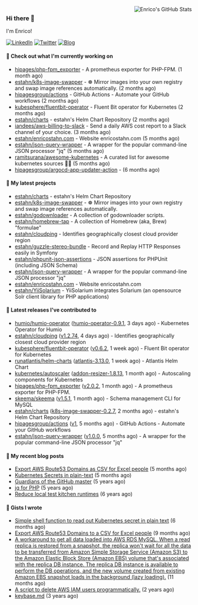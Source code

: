 <img alt="Enrico's GitHub Stats" align="right" src="https://github-readme-stats.vercel.app/api?username=estahn&show_icons=true&theme=default&hide_title=true" />

### Hi there 👋

I'm Enrico!

<a href="https://linkedin.com/in/enricostahn"><img src="https://img.shields.io/badge/LinkedIn--_.svg?style=social&logo=linkedin" alt="LinkedIn"></a>
<a href="http://twitter.com/estahn"><img src="https://img.shields.io/badge/Twitter--_.svg?style=social&logo=twitter" alt="Twitter"></a>
<a href="https://enricotahn.com"><img src="https://img.shields.io/badge/Blog--_.svg?style=social&logo=blog" alt="Blog"></a>

#### 👷 Check out what I'm currently working on

- [hipages/php-fpm_exporter](https://github.com/hipages/php-fpm_exporter) - A prometheus exporter for PHP-FPM. (1 month ago)
- [estahn/k8s-image-swapper](https://github.com/estahn/k8s-image-swapper) - :wheel_of_dharma: Mirror images into your own registry and swap image references automatically. (2 months ago)
- [hipagesgroup/actions](https://github.com/hipagesgroup/actions) - GitHub Actions - Automate your GitHub workflows (2 months ago)
- [kubesphere/fluentbit-operator](https://github.com/kubesphere/fluentbit-operator) - Fluent Bit operator for Kubernetes (2 months ago)
- [estahn/charts](https://github.com/estahn/charts) - estahn&#39;s Helm Chart Repository (2 months ago)
- [iandees/aws-billing-to-slack](https://github.com/iandees/aws-billing-to-slack) - Send a daily AWS cost report to a Slack channel of your choice. (3 months ago)
- [estahn/enricostahn.com](https://github.com/estahn/enricostahn.com) - Website enricostahn.com (5 months ago)
- [estahn/json-query-wrapper](https://github.com/estahn/json-query-wrapper) - A wrapper for the popular command-line JSON processor &#34;jq&#34; (5 months ago)
- [ramitsurana/awesome-kubernetes](https://github.com/ramitsurana/awesome-kubernetes) - A curated list for awesome kubernetes sources :ship::tada: (5 months ago)
- [hipagesgroup/argocd-app-updater-action](https://github.com/hipagesgroup/argocd-app-updater-action) -  (6 months ago)

#### 🌱 My latest projects

- [estahn/charts](https://github.com/estahn/charts) - estahn&#39;s Helm Chart Repository
- [estahn/k8s-image-swapper](https://github.com/estahn/k8s-image-swapper) - :wheel_of_dharma: Mirror images into your own registry and swap image references automatically.
- [estahn/godownloader](https://github.com/estahn/godownloader) - A collection of godownloader scripts.
- [estahn/homebrew-tap](https://github.com/estahn/homebrew-tap) - A collection of Homebrew (aka, Brew) &#34;formulae&#34;
- [estahn/cloudping](https://github.com/estahn/cloudping) - Identifies geographically closest cloud provider region
- [estahn/guzzle-stereo-bundle](https://github.com/estahn/guzzle-stereo-bundle) - Record and Replay HTTP Responses easily in Symfony
- [estahn/phpunit-json-assertions](https://github.com/estahn/phpunit-json-assertions) - JSON assertions for PHPUnit (including JSON Schema)
- [estahn/json-query-wrapper](https://github.com/estahn/json-query-wrapper) - A wrapper for the popular command-line JSON processor &#34;jq&#34;
- [estahn/enricostahn.com](https://github.com/estahn/enricostahn.com) - Website enricostahn.com
- [estahn/YiiSolarium](https://github.com/estahn/YiiSolarium) - YiiSolarium integrates Solarium (an opensource Solr client library for PHP applications)

#### 🔭 Latest releases I've contributed to

- [humio/humio-operator](https://github.com/humio/humio-operator) ([humio-operator-0.9.1](https://github.com/humio/humio-operator/releases/tag/humio-operator-0.9.1), 3 days ago) - Kubernetes Operator for Humio
- [estahn/cloudping](https://github.com/estahn/cloudping) ([v1.2.74](https://github.com/estahn/cloudping/releases/tag/v1.2.74), 4 days ago) - Identifies geographically closest cloud provider region
- [kubesphere/fluentbit-operator](https://github.com/kubesphere/fluentbit-operator) ([v0.6.2](https://github.com/kubesphere/fluentbit-operator/releases/tag/v0.6.2), 1 week ago) - Fluent Bit operator for Kubernetes
- [runatlantis/helm-charts](https://github.com/runatlantis/helm-charts) ([atlantis-3.13.0](https://github.com/runatlantis/helm-charts/releases/tag/atlantis-3.13.0), 1 week ago) - Atlantis Helm Chart
- [kubernetes/autoscaler](https://github.com/kubernetes/autoscaler) ([addon-resizer-1.8.13](https://github.com/kubernetes/autoscaler/releases/tag/addon-resizer-1.8.13), 1 month ago) - Autoscaling components for Kubernetes
- [hipages/php-fpm_exporter](https://github.com/hipages/php-fpm_exporter) ([v2.0.2](https://github.com/hipages/php-fpm_exporter/releases/tag/v2.0.2), 1 month ago) - A prometheus exporter for PHP-FPM.
- [skeema/skeema](https://github.com/skeema/skeema) ([v1.5.1](https://github.com/skeema/skeema/releases/tag/v1.5.1), 1 month ago) - Schema management CLI for MySQL
- [estahn/charts](https://github.com/estahn/charts) ([k8s-image-swapper-0.2.7](https://github.com/estahn/charts/releases/tag/k8s-image-swapper-0.2.7), 2 months ago) - estahn&#39;s Helm Chart Repository
- [hipagesgroup/actions](https://github.com/hipagesgroup/actions) ([v1](https://github.com/hipagesgroup/actions/releases/tag/v1), 5 months ago) - GitHub Actions - Automate your GitHub workflows
- [estahn/json-query-wrapper](https://github.com/estahn/json-query-wrapper) ([v1.0.0](https://github.com/estahn/json-query-wrapper/releases/tag/v1.0.0), 5 months ago) - A wrapper for the popular command-line JSON processor &#34;jq&#34;

#### 📜 My recent blog posts

- [Export AWS Route53 Domains as CSV for Excel people](https://enricostahn.com/post/export-route53-domains-to-csv/) (5 months ago)
- [Kubernetes Secrets in plain-text](https://enricostahn.com/post/kubernetes-secrets-in-plaintext/) (5 months ago)
- [Guardians of the GitHub master](https://enricostahn.com/post/2016-03-27-guardians-of-the-github-master/) (5 years ago)
- [jq for PHP](https://enricostahn.com/post/2016-03-05-jq-for-php/) (5 years ago)
- [Reduce local test kitchen runtimes](https://enricostahn.com/post/2015-03-17-reduce-local-test-kitchen-runtimes/) (6 years ago)

#### 📓 Gists I wrote

- [Simple shell function to read out Kubernetes secret in plain text](https://gist.github.com/6b8cfac387ffacc8738cbe2ffb675932) (6 months ago)
- [Export AWS Route53 Domains to a CSV for Excel people](https://gist.github.com/33ee9f0ecede6416a168489a7a24ee24) (9 months ago)
- [A workaround to get all data loaded into AWS RDS MySQL. When a read replica is restored from a snapshot, the replica won&#39;t wait for all the data to be transferred from Amazon Simple Storage Service (Amazon S3) to the Amazon Elastic Block Store (Amazon EBS) volume that&#39;s associated with the replica DB instance. The replica DB instance is available to perform the DB operations, and the new volume created from existing Amazon EBS snapshot loads in the background (lazy loading).](https://gist.github.com/8f829cec789ebe5800e99d2dc83ead1b) (11 months ago)
- [A script to delete AWS IAM users programmatically.](https://gist.github.com/b93d19f117a1b0cca90bc4567770c042) (2 years ago)
- [keybase.md](https://gist.github.com/0cdc98675842cd56b573eb431a6bf961) (3 years ago)
